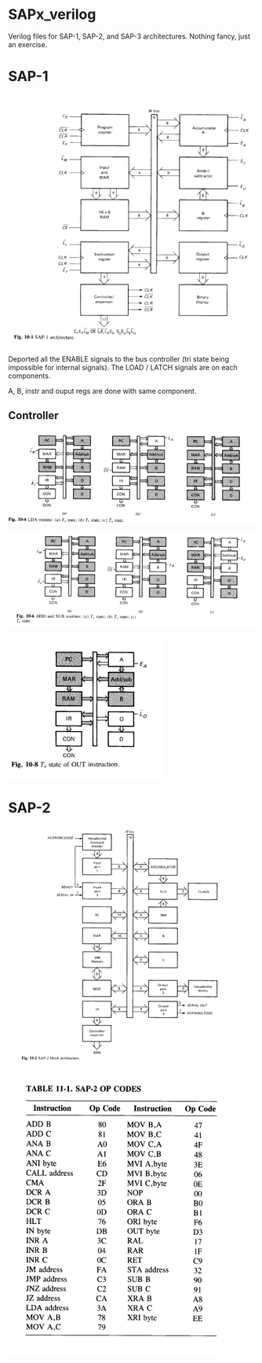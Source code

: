 # SAPx_verilog

Verilog files for SAP-1, SAP-2, and SAP-3 architectures. Nothing fancy, just an exercise.

# SAP-1

![1714419628362](image/README/1714419628362.png)

Deported all the ENABLE signals to the bus controller (tri state being impossible for internal signals). The LOAD / LATCH signals are on each components.

A, B, instr and ouput regs are done with same component.

## Controller

![1714493349375](image/README/1714493349375.png)

![1714493602080](image/README/1714493602080.png)

![1714494379058](image/README/1714494379058.png)


# SAP-2

![1714810453500](image/README/1714810453500.png)

![1714811386133](image/README/1714811386133.png)

